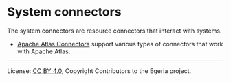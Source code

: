 <!-- SPDX-License-Identifier: CC-BY-4.0 -->
<!-- Copyright Contributors to the Egeria project. -->

# System connectors

The system connectors are resource connectors that interact with systems.

* [Apache Atlas Connectors](apache-atlas-connectors) support various types of connectors that work with Apache Atlas.




----
License: [CC BY 4.0](https://creativecommons.org/licenses/by/4.0/),
Copyright Contributors to the Egeria project.